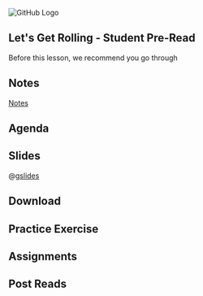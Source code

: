 ![GitHub Logo](https://s3.ap-south-1.amazonaws.com/greyatom-social/logo.png)

## Let's Get Rolling - Student Pre-Read
Before this lesson, we recommend you go through

## Notes
[Notes](https://github.com/commit-live-students/spark-3/tree/master/notes)


## Agenda


## Slides
@[gslides](1gEb00r1CyjxWignP0JC84UArH7qny05p-CQhMdBcu2o)

## Download 

## Practice Exercise

## Assignments

## Post Reads
